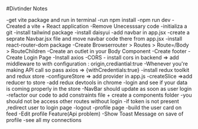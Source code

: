 #Divtinder Notes

-get vite package and run in terminal 
-run npm install
-npm run dev
-Created a vite + React application
-Remove Unecesssary code
-initializa a git
-install tailwind package
-install daisyui
-add navbar in app.jsx
-create a seprate Navbar.jsx file and move navbar code there from app.jsx
-install react-router-dom package
-Create Browserrouter > Routes > Route=/Body > RouteChildren
-Create an outlet in your Body Component 
-Create footer
-Create Login Page
-Install axios
-CORS - install cors in backend => add middleware to with configuration : origin,crediantial:true
-Whenever you're making API call so pass axios => {withCredentials:true}
-install redux toolkit and redux store
-configureStore => add provider in app.js 
-createSlice =>add reducer to store
-add redux devtools in chrome
-login and see if your data is coming properly in the store
-NavBar should update as soon as user login 
-refactor our code to add constraints file + create a components folder
-you should not be access other routes without login
-if token is not present ,redirect user to login page
-logout
-profile page
-build the user card on feed
-Edit profile Feature(Api problem)
-Show Toast Message on save of profile
-see all my connections

